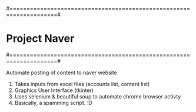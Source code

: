 #====================================================================#
#                          Project Naver                             #
#====================================================================#

Automate posting of content to naver website

1. Takes inputs from excel files (accounts list, content list)
2. Graphics User Interface (tkinter)
3. Uses selenium & beautiful soup to automate chrome browser activty
3. Basically, a spamming script. :D
